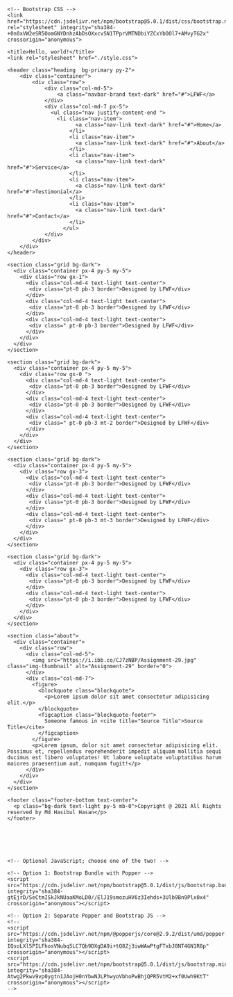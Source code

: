 <!doctype html>
<html lang="en">
  <head>
    <!-- Required meta tags -->
    <meta charset="utf-8">
    <meta name="viewport" content="width=device-width, initial-scale=1">

    <!-- Bootstrap CSS -->
    <link href="https://cdn.jsdelivr.net/npm/bootstrap@5.0.1/dist/css/bootstrap.min.css" rel="stylesheet" integrity="sha384-+0n0xVW2eSR5OomGNYDnhzAbDsOXxcvSN1TPprVMTNDbiYZCxYbOOl7+AMvyTG2x" crossorigin="anonymous">

    <title>Hello, world!</title>
    <link rel="stylesheet" href="./style.css">
  </head>
  <body>

    <header class="heading  bg-primary py-2">
        <div class="container">
            <div class="row">
                <div class="col-md-5">
                    <a class="navbar-brand text-dark" href="#">LFWF</a>
                </div>
                <div class="col-md-7 px-5">
                  <ul class="nav justify-content-end ">
                    <li class="nav-item">
                          <a class="nav-link text-dark" href="#">Home</a>
                        </li>
                        <li class="nav-item">
                          <a class="nav-link text-dark" href="#">About</a>
                        </li>
                        <li class="nav-item">
                          <a class="nav-link text-dark" href="#">Service</a>
                        </li>
                        <li class="nav-item">
                          <a class="nav-link text-dark" href="#">Testimonial</a>
                        </li>
                        <li class="nav-item">
                          <a class="nav-link text-dark" href="#">Contact</a>
                        </li>
                      </ul>
                </div>
            </div>
        </div>
    </header>

    <section class="grid bg-dark">
      <div class="container px-4 py-5 my-5">
        <div class="row gx-1">
          <div class="col-md-4 text-light text-center">
           <div class="pt-0 pb-3 border">Designed by LFWF</div>
          </div>
          <div class="col-md-4 text-light text-center">
           <div class="pt-0 pb-3 border">Designed by LFWF</div>
          </div>
          <div class="col-md-4 text-light text-center">
           <div class=" pt-0 pb-3 border">Designed by LFWF</div>
          </div>
        </div>
      </div>
    </section>

    <section class="grid bg-dark">
      <div class="container px-4 py-5 my-5">
        <div class="row gx-0 ">
          <div class="col-md-4 text-light text-center">
           <div class="pt-0 pb-3 border">Designed by LFWF</div>
          </div>
          <div class="col-md-4 text-light text-center">
           <div class="pt-0 pb-3 border">Designed by LFWF</div>
          </div>
          <div class="col-md-4 text-light text-center">
           <div class=" pt-0 pb-3 mt-2 border">Designed by LFWF</div>
          </div>
        </div>
      </div>
    </section>

    <section class="grid bg-dark">
      <div class="container px-4 py-5 my-5">
        <div class="row gx-3">
          <div class="col-md-4 text-light text-center">
           <div class="pt-0 pb-3 border">Designed by LFWF</div>
          </div>
          <div class="col-md-4 text-light text-center">
           <div class="pt-0 pb-3 border">Designed by LFWF</div>
          </div>
          <div class="col-md-4 text-light text-center">
           <div class=" pt-0 pb-3 mt-3 border">Designed by LFWF</div>
          </div>
        </div>
      </div>
    </section>

    <section class="grid bg-dark">
      <div class="container px-4 py-5 my-5">
        <div class="row gx-3">
          <div class="col-md-4 text-light text-center">
           <div class="pt-0 pb-3 border">Designed by LFWF</div>
          </div>
          <div class="col-md-4 text-light text-center">
           <div class="pt-0 pb-3 border">Designed by LFWF</div>
          </div>
        </div>
      </div>
    </section>

    <section class="about">
      <div class="container">
        <div class="row">
          <div class="col-md-5">
            <img src="https://i.ibb.co/CJ7zNBP/Assignment-29.jpg" class="img-thumbnail" alt="Assignment-29" border="0">
          </div>
          <div class="col-md-7">
            <figure>
              <blockquote class="blockquote">
                <p>Lorem ipsum dolor sit amet consectetur adipisicing elit.</p>
              </blockquote>
              <figcaption class="blockquote-footer">
                Someone famous in <cite title="Source Title">Source Title</cite>
              </figcaption>
            </figure>
            <p>Lorem ipsum, dolor sit amet consectetur adipisicing elit. Possimus et, repellendus reprehenderit impedit aliquam mollitia sequi ducimus est libero voluptates! Ut labore voluptate voluptatibus harum maiores praesentium aut, numquam fugit!</p>
          </div>
        </div>
      </div>
    </section>

    <footer class="footer-bottom text-center">
      <p class="bg-dark text-light py-5 mb-0">Copyright @ 2021 All Rights reserved by Md Hasibul Hasan</p>
    </footer>






    <!-- Optional JavaScript; choose one of the two! -->

    <!-- Option 1: Bootstrap Bundle with Popper -->
    <script src="https://cdn.jsdelivr.net/npm/bootstrap@5.0.1/dist/js/bootstrap.bundle.min.js" integrity="sha384-gtEjrD/SeCtmISkJkNUaaKMoLD0//ElJ19smozuHV6z3Iehds+3Ulb9Bn9Plx0x4" crossorigin="anonymous"></script>

    <!-- Option 2: Separate Popper and Bootstrap JS -->
    <!--
    <script src="https://cdn.jsdelivr.net/npm/@popperjs/core@2.9.2/dist/umd/popper.min.js" integrity="sha384-IQsoLXl5PILFhosVNubq5LC7Qb9DXgDA9i+tQ8Zj3iwWAwPtgFTxbJ8NT4GN1R8p" crossorigin="anonymous"></script>
    <script src="https://cdn.jsdelivr.net/npm/bootstrap@5.0.1/dist/js/bootstrap.min.js" integrity="sha384-Atwg2Pkwv9vp0ygtn1JAojH0nYbwNJLPhwyoVbhoPwBhjQPR5VtM2+xf0Uwh9KtT" crossorigin="anonymous"></script>
    -->
  </body>
</html>
